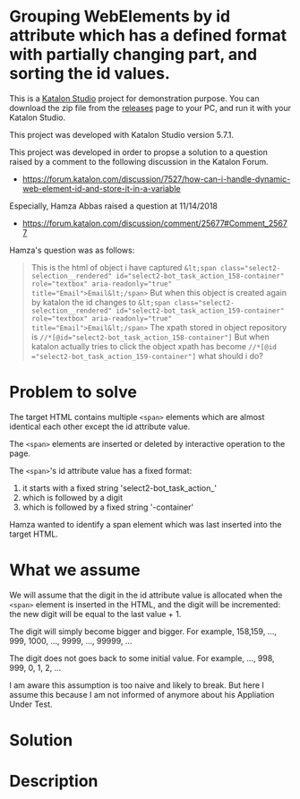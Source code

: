 Grouping WebElements by id attribute which has a defined format with partially changing part, and sorting the id values.  
============

This is a [Katalon Studio](https://www.katalon.com/) project for demonstration purpose.
You can download the zip file from the [releases](https://github.com/kazurayam/KatalonDiscussion7527/releases) page to your PC, and run it with your Katalon Studio.

This project was developed with Katalon Studio version 5.7.1.

This project was developed in order to propse a solution to a question raised by a comment to the following discussion 
in the Katalon Forum.

- https://forum.katalon.com/discussion/7527/how-can-i-handle-dynamic-web-element-id-and-store-it-in-a-variable

Especially, Hamza Abbas raised a question at 11/14/2018

- https://forum.katalon.com/discussion/comment/25677#Comment_25677

Hamza's question was as follows:

>This is the html of object i have captured
>`&lt;span class="select2-selection__rendered" id="select2-bot_task_action_158-container" role="textbox" aria-readonly="true" title="Email">Email&lt;/span>`
>But when this object is created again by katalon the id changes to
>`&lt;span class="select2-selection__rendered" id="select2-bot_task_action_159-container" role="textbox" aria-readonly="true" title="Email">Email&lt;/span>`
>The xpath stored in object repository is
>`//*[@id="select2-bot_task_action_158-container"]`
>But when katalon actually tries to click the object 
>xpath has become
>`//*[@id ="select2-bot_task_action_159-container"]`
>what should i do?

# Problem to solve

The target HTML contains multiple `<span>` elements which are almost identical each other except the id attribute value.

The `<span>` elements are inserted or deleted by interactive operation to the page.

The `<span>`'s id attribute value has a fixed format:

1. it starts with a fixed string 'select2-bot_task_action_'
2. which is followed by a digit
3. which is followed by a fixed string '-container'

Hamza wanted to identify a span element which was last inserted into the target HTML.

# What we assume

We will assume that the digit in the id attribute value is allocated when the `<span>` element is inserted in the HTML,
and the digit will be incremented: the new digit will be equal to the last value + 1.

The digit will simply become bigger and bigger. For example, 158,159, ..., 999, 1000, ..., 9999, ..., 99999, ...

The digit does not goes back to some initial value. For example, ..., 998, 999, 0, 1, 2, ...

I am aware this assumption is too naive and likely to break.
But here I assume this because I am not informed of anymore about his Appliation Under Test.

# Solution


# Description








